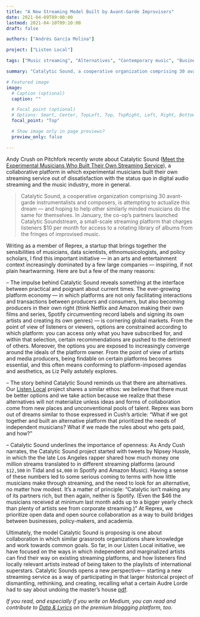```yaml
---
title: "A New Streaming Model Built by Avant-Garde Improvisers"
date: 2021-04-09T09:00:00
lastmod: 2021-04-10T09:10:00
draft: false

authors: ["Andrés García Molina"]

project: ["Listen Local"]

tags: ["Music streaming", "Alternatives", "Contemporary music", "Business innovation"]

summary: "Catalytic Sound, a cooperative organization comprising 30 avant-garde instrumentalists and composers, is attempting to actualize this dream — and hoping to help other similarly minded musicians do the same for themselves. In January, the co-op’s partners launched Catalytic Soundstream, a small-scale streaming platform that charges listeners $10 per month for access to a rotating library of albums from the fringes of improvised music."

# Featured image
image:
  # Caption (optional)
  caption: ""

  # Focal point (optional)
  # Options: Smart, Center, TopLeft, Top, TopRight, Left, Right, BottomLeft, Bottom, BottomRight
  focal_point: "Top"

  # Show image only in page previews?
  preview_only: false

---
```


Andy Crush on Pitchfork recently wrote about Catalytic Sound ([Meet the Experimental Musicians Who Built Their Own Streaming Service](https://pitchfork.com/thepitch/meet-the-experimental-musicians-who-built-their-own-streaming-service/)), a collaborative platform in which experimental musicians built their own streaming service out of dissatisfaction with the status quo in digital audio streaming and the music industry, more in general.

> Catalytic Sound, a cooperative organization comprising 30 avant-garde instrumentalists and composers, is attempting to actualize this dream — and hoping to help other similarly minded musicians do the same for themselves. In January, the co-op’s partners launched Catalytic Soundstream, a small-scale streaming platform that charges listeners $10 per month for access to a rotating library of albums from the fringes of improvised music.

Writing as a member of Reprex, a startup that brings together the sensibilities of musicians, data scientists, ethnomusicologists, and policy scholars, I find this important initiative — in an arts and entertainment context increasingly dominated by a few large companies — inspiring, if not plain heartwarming. Here are but a few of the many reasons:

– The impulse behind Catalytic Sound reveals something at the interface between practical and poignant about current times. The ever-growing platform economy — in which platforms are not only facilitating interactions and transactions between producers and consumers, but also becoming producers in their own right (think Netflix and Amazon making their own films and series, Spotify circumventing record labels and signing its own artists and creating its own genres) — is cornering global markets. From the point of view of listeners or viewers, options are constrained according to which platform: you can access only what you have subscribed for, and within that selection, certain recommendations are pushed to the detriment of others. Moreover, the options you are exposed to increasingly converge around the ideals of the platform owner. From the point of view of artists and media producers, being findable on certain platforms becomes essential, and this often means conforming to platform-imposed agendas and aesthetics, as Liz Pelly astutely explores.

– The story behind Catalytic Sound reminds us that there are alternatives. Our [Listen Local](https://listenlocal.community/) project shares a similar ethos: we believe that there must be better options and we take action because we realize that these alternatives will not materialize unless ideas and forms of collaboration come from new places and unconventional pools of talent. Reprex was born out of dreams similar to those expressed in Cush’s article: “What if we got together and built an alternative platform that prioritized the needs of independent musicians? What if we made the rules about who gets paid, and how?”

– Catalytic Sound underlines the importance of openness: As Andy Cush narrates, the Catalytic Sound project started with tweets by Nipsey Hussle, in which the the late Los Angeles rapper shared how much money one million streams translated to in different streaming platforms (around `$12,500` in Tidal and `$4,000` in Spotify and Amazon Music). Having a sense of these numbers led to some serious coming to terms with how little musicians make through streaming, and the need to look for an alternative, no matter how modest. It’s a matter of principle: “Catalytic isn’t making any of its partners rich, but then again, neither is Spotify. (Even the $46 the musicians received at minimum last month adds up to a bigger yearly check than plenty of artists see from corporate streaming.)” At Reprex, we prioritize open data and open source collaboration as a way to build bridges between businesses, policy-makers, and academia.

Ultimately, the model Catalytic Sound is proposing is one about collaboration in which similar grassroots organizations share knowledge and work towards common goals. So far, in our Listen Local initiative, we have focused on the ways in which independent and marginalized artists can find their way on existing streaming platforms, and how listeners find locally relevant artists instead of being taken to the playlists of international superstars. Catalytic Sounds opens a new perspective— starting a new streaming service as a way of participating in that larger historical project of dismantling, rethinking, and creating, recalling what a certain Audre Lorde had to say about undoing the master’s house  [pdf](https://collectiveliberation.org/wp-content/uploads/2013/01/Lorde_The_Masters_Tools.pdf).

*If you read, and especially if you write on Medium, you can read and contribute to [Data & Lyrics](https://medium.com/data-lyrics/a-new-streaming-model-built-by-avant-garde-improvisers-da6c16777437) on the premium bloggging platform, too.*